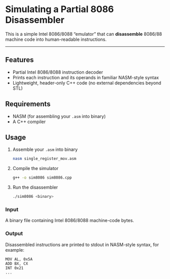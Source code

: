 # Simulating a Partial 8086 Disassembler

This is a simple Intel 8086/8088 “emulator” that can **disassemble** 8086/88 machine code into human-readable instructions.

---

## Features

- Partial Intel 8086/8088 instruction decoder  
- Prints each instruction and its operands in familiar NASM-style syntax  
- Lightweight, header-only C++ code (no external dependencies beyond STL)  

## Requirements

- NASM (for assembling your `.asm` into binary)  
- A C++ compiler 

## Usage

1. Assemble your `.asm` into binary  
   ```bash
   nasm single_register_mov.asm
   ```
2. Compile the simulator  
   ```bash
   g++ -o sim8086 sim8086.cpp
   ```
3. Run the disassembler  
   ```bash
   ./sim8086 <binary>
   ```

### Input

A binary file containing Intel 8086/8088 machine-code bytes.

### Output

Disassembled instructions are printed to stdout in NASM-style syntax, for example:

```
MOV AL, 0x5A
ADD BX, CX
INT 0x21
...
```

